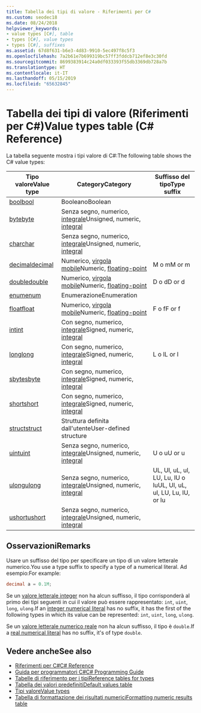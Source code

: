 ```yaml
---
title: Tabella dei tipi di valore - Riferimenti per C#
ms.custom: seodec18
ms.date: 08/24/2018
helpviewer_keywords:
- value types [C#], table
- types [C#], value types
- types [C#], suffixes
ms.assetid: 67d8f631-b6e3-4d83-9910-5ec497f8c5f3
ms.openlocfilehash: 7a2b61e7b699319bc57ff3fddcb712ef8e3c30fd
ms.sourcegitcommit: 8699383914c24a0df033393f55db3369db728a7b
ms.translationtype: HT
ms.contentlocale: it-IT
ms.lasthandoff: 05/15/2019
ms.locfileid: "65632845"
---
```

# <a name="value-types-table-c-reference"></a><span data-ttu-id="aa4a3-102">Tabella dei tipi di valore (Riferimenti per C#)</span><span class="sxs-lookup"><span data-stu-id="aa4a3-102">Value types table (C# Reference)</span></span>

<span data-ttu-id="aa4a3-103">La tabella seguente mostra i tipi valore di C#:</span><span class="sxs-lookup"><span data-stu-id="aa4a3-103">The following table shows the C# value types:</span></span>

|<span data-ttu-id="aa4a3-104">Tipo valore</span><span class="sxs-lookup"><span data-stu-id="aa4a3-104">Value type</span></span>|<span data-ttu-id="aa4a3-105">Category</span><span class="sxs-lookup"><span data-stu-id="aa4a3-105">Category</span></span>|<span data-ttu-id="aa4a3-106">Suffisso del tipo</span><span class="sxs-lookup"><span data-stu-id="aa4a3-106">Type suffix</span></span>|
|----------------|--------------|-----------------|
|[<span data-ttu-id="aa4a3-107">bool</span><span class="sxs-lookup"><span data-stu-id="aa4a3-107">bool</span></span>](bool.md)|<span data-ttu-id="aa4a3-108">Booleano</span><span class="sxs-lookup"><span data-stu-id="aa4a3-108">Boolean</span></span>||
|[<span data-ttu-id="aa4a3-109">byte</span><span class="sxs-lookup"><span data-stu-id="aa4a3-109">byte</span></span>](byte.md)|<span data-ttu-id="aa4a3-110">Senza segno, numerico, [integrale](integral-types-table.md)</span><span class="sxs-lookup"><span data-stu-id="aa4a3-110">Unsigned, numeric, [integral](integral-types-table.md)</span></span>||
|[<span data-ttu-id="aa4a3-111">char</span><span class="sxs-lookup"><span data-stu-id="aa4a3-111">char</span></span>](char.md)|<span data-ttu-id="aa4a3-112">Senza segno, numerico, [integrale](integral-types-table.md)</span><span class="sxs-lookup"><span data-stu-id="aa4a3-112">Unsigned, numeric, [integral](integral-types-table.md)</span></span>||
|[<span data-ttu-id="aa4a3-113">decimal</span><span class="sxs-lookup"><span data-stu-id="aa4a3-113">decimal</span></span>](decimal.md)|<span data-ttu-id="aa4a3-114">Numerico, [virgola mobile](floating-point-types-table.md)</span><span class="sxs-lookup"><span data-stu-id="aa4a3-114">Numeric, [floating-point](floating-point-types-table.md)</span></span>|<span data-ttu-id="aa4a3-115">M o m</span><span class="sxs-lookup"><span data-stu-id="aa4a3-115">M or m</span></span>|
|[<span data-ttu-id="aa4a3-116">double</span><span class="sxs-lookup"><span data-stu-id="aa4a3-116">double</span></span>](double.md)|<span data-ttu-id="aa4a3-117">Numerico, [virgola mobile](floating-point-types-table.md)</span><span class="sxs-lookup"><span data-stu-id="aa4a3-117">Numeric, [floating-point](floating-point-types-table.md)</span></span>|<span data-ttu-id="aa4a3-118">D o d</span><span class="sxs-lookup"><span data-stu-id="aa4a3-118">D or d</span></span>|
|[<span data-ttu-id="aa4a3-119">enum</span><span class="sxs-lookup"><span data-stu-id="aa4a3-119">enum</span></span>](enum.md)|<span data-ttu-id="aa4a3-120">Enumerazione</span><span class="sxs-lookup"><span data-stu-id="aa4a3-120">Enumeration</span></span>||
|[<span data-ttu-id="aa4a3-121">float</span><span class="sxs-lookup"><span data-stu-id="aa4a3-121">float</span></span>](float.md)|<span data-ttu-id="aa4a3-122">Numerico, [virgola mobile](floating-point-types-table.md)</span><span class="sxs-lookup"><span data-stu-id="aa4a3-122">Numeric, [floating-point](floating-point-types-table.md)</span></span>|<span data-ttu-id="aa4a3-123">F o f</span><span class="sxs-lookup"><span data-stu-id="aa4a3-123">F or f</span></span>|
|[<span data-ttu-id="aa4a3-124">int</span><span class="sxs-lookup"><span data-stu-id="aa4a3-124">int</span></span>](int.md)|<span data-ttu-id="aa4a3-125">Con segno, numerico, [integrale](integral-types-table.md)</span><span class="sxs-lookup"><span data-stu-id="aa4a3-125">Signed, numeric, [integral](integral-types-table.md)</span></span>||
|[<span data-ttu-id="aa4a3-126">long</span><span class="sxs-lookup"><span data-stu-id="aa4a3-126">long</span></span>](long.md)|<span data-ttu-id="aa4a3-127">Con segno, numerico, [integrale](integral-types-table.md)</span><span class="sxs-lookup"><span data-stu-id="aa4a3-127">Signed, numeric, [integral](integral-types-table.md)</span></span>|<span data-ttu-id="aa4a3-128">L o l</span><span class="sxs-lookup"><span data-stu-id="aa4a3-128">L or l</span></span>|
|[<span data-ttu-id="aa4a3-129">sbyte</span><span class="sxs-lookup"><span data-stu-id="aa4a3-129">sbyte</span></span>](sbyte.md)|<span data-ttu-id="aa4a3-130">Con segno, numerico, [integrale](integral-types-table.md)</span><span class="sxs-lookup"><span data-stu-id="aa4a3-130">Signed, numeric, [integral](integral-types-table.md)</span></span>||
|[<span data-ttu-id="aa4a3-131">short</span><span class="sxs-lookup"><span data-stu-id="aa4a3-131">short</span></span>](short.md)|<span data-ttu-id="aa4a3-132">Con segno, numerico, [integrale](integral-types-table.md)</span><span class="sxs-lookup"><span data-stu-id="aa4a3-132">Signed, numeric, [integral](integral-types-table.md)</span></span>||
|[<span data-ttu-id="aa4a3-133">struct</span><span class="sxs-lookup"><span data-stu-id="aa4a3-133">struct</span></span>](struct.md)|<span data-ttu-id="aa4a3-134">Struttura definita dall'utente</span><span class="sxs-lookup"><span data-stu-id="aa4a3-134">User-defined structure</span></span>||
|[<span data-ttu-id="aa4a3-135">uint</span><span class="sxs-lookup"><span data-stu-id="aa4a3-135">uint</span></span>](uint.md)|<span data-ttu-id="aa4a3-136">Senza segno, numerico, [integrale](integral-types-table.md)</span><span class="sxs-lookup"><span data-stu-id="aa4a3-136">Unsigned, numeric, [integral](integral-types-table.md)</span></span>|<span data-ttu-id="aa4a3-137">U o u</span><span class="sxs-lookup"><span data-stu-id="aa4a3-137">U or u</span></span>|
|[<span data-ttu-id="aa4a3-138">ulong</span><span class="sxs-lookup"><span data-stu-id="aa4a3-138">ulong</span></span>](ulong.md)|<span data-ttu-id="aa4a3-139">Senza segno, numerico, [integrale](integral-types-table.md)</span><span class="sxs-lookup"><span data-stu-id="aa4a3-139">Unsigned, numeric, [integral](integral-types-table.md)</span></span>|<span data-ttu-id="aa4a3-140">UL, Ul, uL, ul, LU, Lu, lU o lu</span><span class="sxs-lookup"><span data-stu-id="aa4a3-140">UL, Ul, uL, ul, LU, Lu, lU, or lu</span></span>|
|[<span data-ttu-id="aa4a3-141">ushort</span><span class="sxs-lookup"><span data-stu-id="aa4a3-141">ushort</span></span>](ushort.md)|<span data-ttu-id="aa4a3-142">Senza segno, numerico, [integrale](integral-types-table.md)</span><span class="sxs-lookup"><span data-stu-id="aa4a3-142">Unsigned, numeric, [integral](integral-types-table.md)</span></span>||

## <a name="remarks"></a><span data-ttu-id="aa4a3-143">Osservazioni</span><span class="sxs-lookup"><span data-stu-id="aa4a3-143">Remarks</span></span>

<span data-ttu-id="aa4a3-144">Usare un suffisso del tipo per specificare un tipo di un valore letterale numerico.</span><span class="sxs-lookup"><span data-stu-id="aa4a3-144">You use a type suffix to specify a type of a numerical literal.</span></span> <span data-ttu-id="aa4a3-145">Ad esempio:</span><span class="sxs-lookup"><span data-stu-id="aa4a3-145">For example:</span></span>

```csharp
decimal a = 0.1M;
```

<span data-ttu-id="aa4a3-146">Se un [valore letterale integer](~/_csharplang/spec/lexical-structure.md#integer-literals) non ha alcun suffisso, il tipo corrisponderà al primo dei tipi seguenti in cui il valore può essere rappresentato: `int`, `uint`, `long`, `ulong`.</span><span class="sxs-lookup"><span data-stu-id="aa4a3-146">If an [integer numerical literal](~/_csharplang/spec/lexical-structure.md#integer-literals) has no suffix, it has the first of the following types in which its value can be represented: `int`, `uint`, `long`, `ulong`.</span></span>

<span data-ttu-id="aa4a3-147">Se un [valore letterale numerico reale](~/_csharplang/spec/lexical-structure.md#real-literals) non ha alcun suffisso, il tipo è `double`.</span><span class="sxs-lookup"><span data-stu-id="aa4a3-147">If a [real numerical literal](~/_csharplang/spec/lexical-structure.md#real-literals) has no suffix, it's of type `double`.</span></span>

## <a name="see-also"></a><span data-ttu-id="aa4a3-148">Vedere anche</span><span class="sxs-lookup"><span data-stu-id="aa4a3-148">See also</span></span>

- [<span data-ttu-id="aa4a3-149">Riferimenti per C#</span><span class="sxs-lookup"><span data-stu-id="aa4a3-149">C# Reference</span></span>](../index.md)
- [<span data-ttu-id="aa4a3-150">Guida per programmatori C#</span><span class="sxs-lookup"><span data-stu-id="aa4a3-150">C# Programming Guide</span></span>](../../programming-guide/index.md)
- [<span data-ttu-id="aa4a3-151">Tabelle di riferimento per i tipi</span><span class="sxs-lookup"><span data-stu-id="aa4a3-151">Reference tables for types</span></span>](reference-tables-for-types.md)
- [<span data-ttu-id="aa4a3-152">Tabella dei valori predefiniti</span><span class="sxs-lookup"><span data-stu-id="aa4a3-152">Default values table</span></span>](default-values-table.md)
- [<span data-ttu-id="aa4a3-153">Tipi valore</span><span class="sxs-lookup"><span data-stu-id="aa4a3-153">Value types</span></span>](value-types.md)
- [<span data-ttu-id="aa4a3-154">Tabella di formattazione dei risultati numerici</span><span class="sxs-lookup"><span data-stu-id="aa4a3-154">Formatting numeric results table</span></span>](formatting-numeric-results-table.md)
